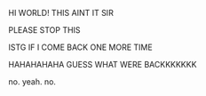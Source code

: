 HI WORLD!
THIS AINT IT SIR

PLEASE STOP THIS

ISTG IF I COME BACK ONE MORE TIME

HAHAHAHAHA GUESS WHAT WERE BACKKKKKKK

no. yeah. no.
